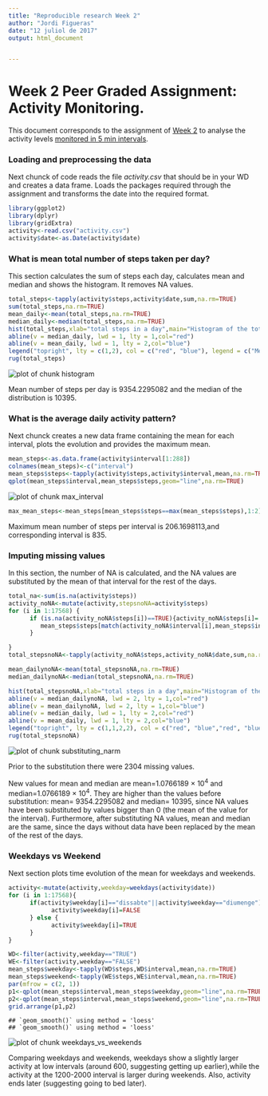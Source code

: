 ```yaml
---
title: "Reproducible research Week 2"
author: "Jordi Figueras"
date: "12 juliol de 2017"
output: html_document


---
```

# Week 2 Peer Graded Assignment: Activity Monitoring.

This document corresponds to the assignment of [Week 2](https://www.coursera.org/learn/reproducible-research/peer/gYyPt/course-project-1) to analyse the activity levels [monitored in 5 min intervals](https://d396qusza40orc.cloudfront.net/repdata%2Fdata%2Factivity.zip).

### Loading and preprocessing the data
Next chunck of code reads the file *activity.csv* that should be in your WD and
creates a data frame. Loads the packages required through the assignment and transforms 
the date into the required format.


```r
library(ggplot2)
library(dplyr)
library(gridExtra)
activity<-read.csv("activity.csv")
activity$date<-as.Date(activity$date)
```

### What is mean total number of steps taken per day?
This section calculates the sum of steps each day, calculates mean and median and shows the histogram. It removes NA values.


```r
total_steps<-tapply(activity$steps,activity$date,sum,na.rm=TRUE)
sum(total_steps,na.rm=TRUE)
mean_daily<-mean(total_steps,na.rm=TRUE)
median_daily<-median(total_steps,na.rm=TRUE)
hist(total_steps,xlab="total steps in a day",main="Histogram of the total number of steps",breaks=8)
abline(v = median_daily, lwd = 1, lty = 1,col="red")
abline(v = mean_daily, lwd = 1, lty = 2,col="blue")
legend("topright", lty = c(1,2), col = c("red", "blue"), legend = c("Median", "Mean"))
rug(total_steps)
```

![plot of chunk histogram](figure/histogram-1.png)

Mean number of steps per day is 9354.2295082 and the median of the distribution is 10395.

### What is the average daily activity pattern?
Next chunck creates a new data frame containing the mean for each interval, plots the evolution and provides the maximum mean. 

```r
mean_steps<-as.data.frame(activity$interval[1:288])
colnames(mean_steps)<-c("interval")
mean_steps$steps<-tapply(activity$steps,activity$interval,mean,na.rm=TRUE)
qplot(mean_steps$interval,mean_steps$steps,geom="line",na.rm=TRUE)
```

![plot of chunk max_interval](figure/max_interval-1.png)

```r
max_mean_steps<-mean_steps[mean_steps$steps==max(mean_steps$steps),1:2]
```

Maximum mean number of steps per interval is 206.1698113,and corresponding interval is 835.


### Imputing missing values
In this section, the number of NA is calculated, and the NA values are substituted by the mean of that interval for the rest of the days. 


```r
total_na<-sum(is.na(activity$steps))
activity_noNA<-mutate(activity,stepsnoNA=activity$steps)
for (i in 1:17568) {
      if (is.na(activity_noNA$steps[i])==TRUE){activity_noNA$steps[i]=
         mean_steps$steps[match(activity_noNA$interval[i],mean_steps$interval)]   
      }

}
total_stepsnoNA<-tapply(activity_noNA$steps,activity_noNA$date,sum,na.rm=TRUE)

mean_dailynoNA<-mean(total_stepsnoNA,na.rm=TRUE)
median_dailynoNA<-median(total_stepsnoNA,na.rm=TRUE)

hist(total_stepsnoNA,xlab="total steps in a day",main="Histogram of the total number of steps",breaks=8)
abline(v = median_dailynoNA, lwd = 2, lty = 1,col="red")
abline(v = mean_dailynoNA, lwd = 2, lty = 1,col="blue")
abline(v = median_daily, lwd = 1, lty = 2,col="red")
abline(v = mean_daily, lwd = 1, lty = 2,col="blue")
legend("topright", lty = c(1,1,2,2), col = c("red", "blue","red", "blue"), legend = c("Median-substituted", "Mean-substituted","Median","Mean"))
rug(total_stepsnoNA)
```

![plot of chunk substituting_narm](figure/substituting_narm-1.png)

Prior to the substitution there were 2304 missing values. 

New values for mean and median are mean=1.0766189 &times; 10<sup>4</sup> and
median=1.0766189 &times; 10<sup>4</sup>. They are higher than the values before substitution:
mean= 9354.2295082 and median= 10395, since NA values have been substituted by 
values bigger than 0 (the mean of the value for the interval). Furthermore, after substituting NA values, mean and median are the same, since the days without data have been replaced by the mean of the rest of the days.

### Weekdays vs Weekend
Next section plots time evolution of the mean for weekdays and weekends.

```r
activity<-mutate(activity,weekday=weekdays(activity$date))
for (i in 1:17568){
      if(activity$weekday[i]=="dissabte"||activity$weekday=="diumenge"){
            activity$weekday[i]=FALSE
      } else {
            activity$weekday[i]=TRUE
      }
}

WD<-filter(activity,weekday=="TRUE")
WE<-filter(activity,weekday=="FALSE")
mean_steps$weekday<-tapply(WD$steps,WD$interval,mean,na.rm=TRUE)
mean_steps$weekend<-tapply(WE$steps,WE$interval,mean,na.rm=TRUE)
par(mfrow = c(2, 1))
p1<-qplot(mean_steps$interval,mean_steps$weekday,geom="line",na.rm=TRUE,xlab="interval",ylab="mean steps during weekdays")+geom_smooth(span=0.08)#+geom_point(aes(WE$interval,WE$steps)) 
p2<-qplot(mean_steps$interval,mean_steps$weekend,geom="line",na.rm=TRUE,xlab="interval",ylab="mean steps during weekends")+geom_smooth(span=0.08)
grid.arrange(p1,p2)
```

```
## `geom_smooth()` using method = 'loess'
## `geom_smooth()` using method = 'loess'
```

![plot of chunk weekdays_vs_weekends](figure/weekdays_vs_weekends-1.png)

Comparing weekdays and weekends, weekdays show a slightly larger activity at low intervals (around 600, suggesting getting up earlier),while the activity at the 1200-2000 interval is larger during weekends. Also, activity ends later (suggesting going to bed later).

